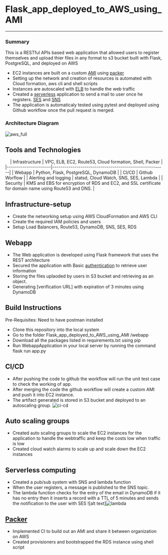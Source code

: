# Flask_app_deployed_to_AWS_using_AMI


---------------------------------------------------------------

### Summary

This is a RESTful APIs based web application that allowed users to register themselves and upload thier files in any format to s3 bucket built with Flask, PostgreSQL, and deployed on AWS

-   EC2 instances are built on a custom
    [AMI](https://docs.aws.amazon.com/AWSEC2/latest/UserGuide/AMIs.html)
    using [packer](https://packer.io/)
-   Setting up the network and creation of resources is automated with
    Cloud formation, aws cli and shell scripts
-   Instances are autoscaled with
    [ELB](https://aws.amazon.com/elasticloadbalancing/) to handle the
    web traffic
-   Created a [serverless](https://aws.amazon.com/lambda/) application
    to send a mail to user once he registers.
    [SES](https://aws.amazon.com/ses/) and
    [SNS](https://aws.amazon.com/sns/)
-   The application is automaticaly tested using pytest and deployed using Github workflow once the pull request is merged.

### Architecture Diagram

 ![aws_full](https://user-images.githubusercontent.com/42703011/92800898-211c7580-f383-11ea-9b4e-76c171fca750.png)


Tools and Technologies
----------------------
                          
| Infrastructure       | VPC, ELB, EC2, Route53, Cloud formation, Shell, Packer |
|----------------------|--------------------------------------------------------|
| Webapp               | Python, Flask, PostgreSQL, DynamoDB                    |
| CI/CD                | Github Worflow                                         |
| Alerting and logging | statsd, Cloud Watch, SNS, SES, Lambda                  |
| Security             | KMS and EBS for encryption of RDS and  EC2, and SSL certificate for domain name using Route53 and DNS.   |
                      


Infrastructure-setup
--------------------

-   Create the networking setup using AWS CloudFormation and AWS CLI
-   Create the required IAM policies and users
-   Setup Load Balancers, Route53, DynamoDB, SNS, SES, RDS

Webapp
------

-   The Web application is developed using
    Flask framework that uses the REST architecture
-   Secured the application with Basic
    [authentication](https://developer.mozilla.org/en-US/docs/Web/HTTP/Authentication)
    to retrieve user information
-   Storing the files uplaoded by users in S3 bucket and retrieving as an object.
-   Generating [verification URL] with expiration of 3 minutes using DynamoDB


## Build Instructions
Pre-Requisites: Need to have postman installed
-  Clone this repository  into the local system 
-  Go to the folder Flask_app_deployed_to_AWS_using_AMI /webapp
-  Download all the packages listed in requirements.txt using pip
-  Run WebappApplication in your local server by running the command flask run app.py



CI/CD
-----

-   After pushing the code to github the workflow will run the unit test case to check the working of app.
-   After merging the code the github workflow will create a custom AMI and push it into EC2 instance.
-   The artifact generated is stored in S3 bucket and deployed to an
    autoscaling group. ![ci-cd](https://user-images.githubusercontent.com/42703011/92802596-a7858700-f384-11ea-89db-85f0f8de8bc7.png)


Auto scaling groups
-------------------

-   Created auto scaling groups to scale the EC2 instances for the application to handle
    the webtraffic and keep the costs low when traffic is low
-   Created cloud watch alarms to scale up and scale down the EC2 instances

Serverless computing
--------------------

-   Created a pub/sub system with SNS and lambda function
-   When the user registers, a message is published to
    the SNS topic.
-   The lambda function checks for the entry of the email in DynamoDB if
    it has no entry then it inserts a record with a TTL of 5 minutes
    and sends the notification to the user with SES ![alt
    text]![lambda](https://user-images.githubusercontent.com/42703011/92802718-c126ce80-f384-11ea-843f-a06d1267bdd9.png)


[Packer](https://packer.io/)
----------------------------

-   Implemented CI to build out an AMI and share it between organization
    on AWS
-   Created provisioners and bootstrapped the RDS instance using shell script 
    
    

